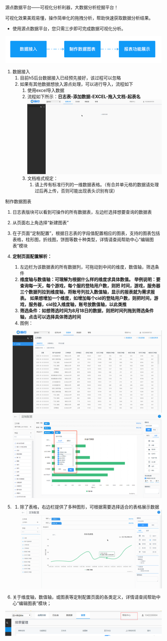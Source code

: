 源点数据平台——可视化分析利器，大数据分析挖掘平台！

可视化效果美观易懂，操作简单化的拖拽分析，帮助快速获取数据分析结果。

* 使用源点数据平台，您只需三步即可完成数据可视化分析。

![](/assets/基本使用流程.png)

1. 数据接入
   1. 目前h5后台数据接入已经预先接好，该过程可以忽略
   2. 如果有其他数据想放入源点处理，可以进行导入，流程如下
      1. 使用excel导入数据
      2. 流程如下所示：**日志表-添加数据-EXCEL-拖入文档-起表名**![](/assets/step1数据接入.gif)
      3. 文档格式规定：
         1. 请上传有标准行列的一维数据表格。（有合并单元格的数据请处理过后再上传，否则可能出现表头识别有误）

制作数据图表

1. 日志表版块可以看到可操作的所有数据表，左边栏选择想要查询的数据表
2. 从页面右上角选择“新建图表”
3. 在子页面“定制配置”，根据日志表的字段值配置相应的图表，支持的图表包括表格，柱形图，折线图，饼图等数十种类型，详情请查阅帮助中心“编辑图表”模块
4. **定制页面配置解析：**
   1. 左边栏为该数据表的所有数据列，可拖动到中间的维度，数值轴，筛选条件
   2. **维度轴与数值轴：可理解为根据什么样的维度求具体数值。**
      **举例说明：要查询每一天，每个游戏，每个服的登陆用户数，则把 时间，游戏，服务器三个数据列拉到维度轴，将账号列拉入数值轴，显示的报表就为需求报表。**
      **如果想增加一个维度，如增加每个cid的登陆用户数，则把时间，游戏，服务器，cid拉入维度轴，账号放数值轴，以此类推**
   3. **筛选条件：如想筛选时间为8月18日的数据，则把时间列拖到筛选条件轴，点击可以选择具体筛选时间**
   4. 图例：

   ![](/assets/step2图表配置.gif)![](/assets/文本筛选.png)
5. 1. 除了表格，右边栏提供了多种图形，可根据需要选择适合的表格展示数据![](/assets/step2.1图表配置.gif)
6. 关于维度轴，数值轴，或图表等定制配置页面的各类定义，详情请查阅帮助中心“编辑图表”模块；

![](/assets/import.png)





